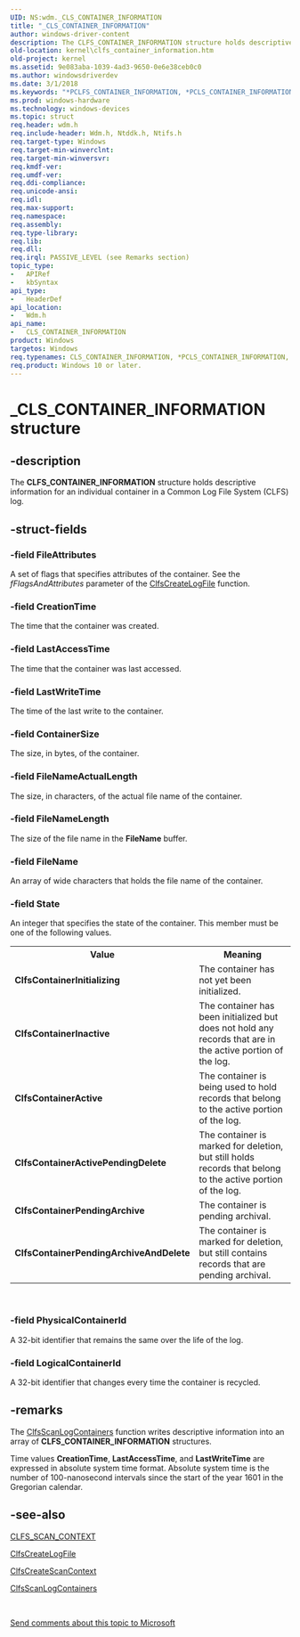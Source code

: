 ```yaml
---
UID: NS:wdm._CLS_CONTAINER_INFORMATION
title: "_CLS_CONTAINER_INFORMATION"
author: windows-driver-content
description: The CLFS_CONTAINER_INFORMATION structure holds descriptive information for an individual container in a Common Log File System (CLFS) log.
old-location: kernel\clfs_container_information.htm
old-project: kernel
ms.assetid: 9e083aba-1039-4ad3-9650-0e6e38ceb0c0
ms.author: windowsdriverdev
ms.date: 3/1/2018
ms.keywords: "*PCLFS_CONTAINER_INFORMATION, *PCLS_CONTAINER_INFORMATION, CLFS_CONTAINER_INFORMATION, CLFS_CONTAINER_INFORMATION structure [Kernel-Mode Driver Architecture], CLS_CONTAINER_INFORMATION, CLS_CONTAINER_INFORMATION structure [Kernel-Mode Driver Architecture], PCLFS_CONTAINER_INFORMATION, PCLFS_CONTAINER_INFORMATION structure pointer [Kernel-Mode Driver Architecture], PCLS_CONTAINER_INFORMATION, PCLS_CONTAINER_INFORMATION structure pointer [Kernel-Mode Driver Architecture], PPCLFS_CONTAINER_INFORMATION, PPCLFS_CONTAINER_INFORMATION structure pointer [Kernel-Mode Driver Architecture], PPCLS_CONTAINER_INFORMATION, PPCLS_CONTAINER_INFORMATION structure pointer [Kernel-Mode Driver Architecture], _CLS_CONTAINER_INFORMATION, kernel.clfs_container_information, kstruct_a_757d7a17-feb2-4b99-8b6f-f83288858851.xml, wdm/CLFS_CONTAINER_INFORMATION, wdm/CLS_CONTAINER_INFORMATION, wdm/PCLFS_CONTAINER_INFORMATION, wdm/PCLS_CONTAINER_INFORMATION, wdm/PPCLFS_CONTAINER_INFORMATION, wdm/PPCLS_CONTAINER_INFORMATION"
ms.prod: windows-hardware
ms.technology: windows-devices
ms.topic: struct
req.header: wdm.h
req.include-header: Wdm.h, Ntddk.h, Ntifs.h
req.target-type: Windows
req.target-min-winverclnt: 
req.target-min-winversvr: 
req.kmdf-ver: 
req.umdf-ver: 
req.ddi-compliance: 
req.unicode-ansi: 
req.idl: 
req.max-support: 
req.namespace: 
req.assembly: 
req.type-library: 
req.lib: 
req.dll: 
req.irql: PASSIVE_LEVEL (see Remarks section)
topic_type:
-	APIRef
-	kbSyntax
api_type:
-	HeaderDef
api_location:
-	Wdm.h
api_name:
-	CLS_CONTAINER_INFORMATION
product: Windows
targetos: Windows
req.typenames: CLS_CONTAINER_INFORMATION, *PCLS_CONTAINER_INFORMATION, PPCLS_CONTAINER_INFORMATION
req.product: Windows 10 or later.
---
```


# _CLS_CONTAINER_INFORMATION structure


## -description


The <b>CLFS_CONTAINER_INFORMATION</b> structure holds descriptive information for an individual container in a Common Log File System (CLFS) log.


## -struct-fields




### -field FileAttributes

A set of flags that specifies attributes of the container. See the <i>fFlagsAndAttributes</i> parameter of the <a href="https://msdn.microsoft.com/library/windows/hardware/ff540792">ClfsCreateLogFile</a> function.


### -field CreationTime

The time that the container was created.


### -field LastAccessTime

The time that the container was last accessed.


### -field LastWriteTime

The time of the last write to the container.


### -field ContainerSize

The size, in bytes, of the container.


### -field FileNameActualLength

The size, in characters, of the actual file name of the container.


### -field FileNameLength

The size of the file name in the <b>FileName</b> buffer.


### -field FileName

An array of wide characters that holds the file name of the container.


### -field State

An integer that specifies the state of the container. This member must be one of the following values.

<table>
<tr>
<th>Value</th>
<th>Meaning</th>
</tr>
<tr>
<td>
<b>ClfsContainerInitializing</b>

</td>
<td>
The container has not yet been initialized.

</td>
</tr>
<tr>
<td>
<b>ClfsContainerInactive</b>

</td>
<td>
The container has been initialized but does not hold any records that are in the active portion of the log. 

</td>
</tr>
<tr>
<td>
<b>ClfsContainerActive</b>

</td>
<td>
The container is being used to hold records that belong to the active portion of the log.

</td>
</tr>
<tr>
<td>
<b>ClfsContainerActivePendingDelete</b>

</td>
<td>
The container is marked for deletion, but still holds records that belong to the active portion of the log.

</td>
</tr>
<tr>
<td>
<b>ClfsContainerPendingArchive</b>

</td>
<td>
The container is pending archival.

</td>
</tr>
<tr>
<td>
<b>ClfsContainerPendingArchiveAndDelete</b>

</td>
<td>
The container is marked for deletion, but still contains records that are pending archival.

</td>
</tr>
</table>
 


### -field PhysicalContainerId

A 32-bit identifier that remains the same over the life of the log.


### -field LogicalContainerId

A 32-bit identifier that changes every time the container is recycled.


## -remarks



The <a href="https://msdn.microsoft.com/library/windows/hardware/ff541737">ClfsScanLogContainers</a> function writes descriptive information into an array of <b>CLFS_CONTAINER_INFORMATION</b> structures.

Time values <b>CreationTime</b>, <b>LastAccessTime</b>, and <b>LastWriteTime</b> are expressed in absolute system time format. Absolute system time is the number of 100-nanosecond intervals since the start of the year 1601 in the Gregorian calendar.




## -see-also




<a href="https://msdn.microsoft.com/library/windows/hardware/ff541856">CLFS_SCAN_CONTEXT</a>



<a href="https://msdn.microsoft.com/library/windows/hardware/ff540792">ClfsCreateLogFile</a>



<a href="https://msdn.microsoft.com/library/windows/hardware/ff541527">ClfsCreateScanContext</a>



<a href="https://msdn.microsoft.com/library/windows/hardware/ff541737">ClfsScanLogContainers</a>
 

 

<a href="mailto:wsddocfb@microsoft.com?subject=Documentation%20feedback [kernel\kernel]:%20CLS_CONTAINER_INFORMATION structure%20 RELEASE:%20(3/1/2018)&amp;body=%0A%0APRIVACY STATEMENT%0A%0AWe use your feedback to improve the documentation. We don't use your email address for any other purpose, and we'll remove your email address from our system after the issue that you're reporting is fixed. While we're working to fix this issue, we might send you an email message to ask for more info. Later, we might also send you an email message to let you know that we've addressed your feedback.%0A%0AFor more info about Microsoft's privacy policy, see http://privacy.microsoft.com/en-us/default.aspx." title="Send comments about this topic to Microsoft">Send comments about this topic to Microsoft</a>


